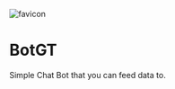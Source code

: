 ![favicon](https://github.com/hell0world312/BotGT/assets/146132083/68367141-b5df-4940-95ea-913a253c52da)

# BotGT
Simple Chat Bot that you can feed data to.
